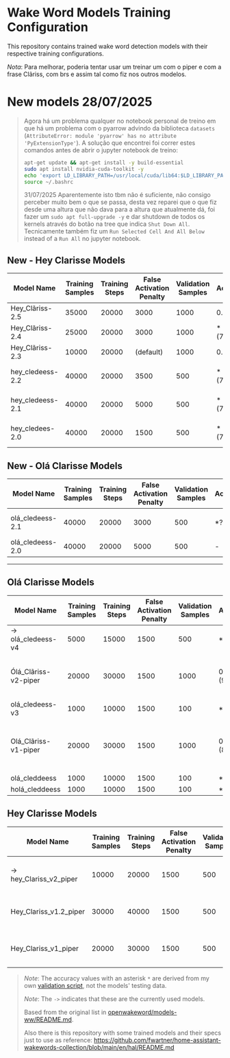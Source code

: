 # Wake Word Models Training Configuration

This repository contains trained wake word detection models with their respective training configurations.

*Nota*: Para melhorar, poderia tentar usar um treinar um com o piper e com a frase Clãriss, com brs e assim tal como fiz nos outros modelos.

# New models 28/07/2025
> Agora há um problema qualquer no notebook personal de treino em que há um problema com o pyarrow advindo da biblioteca `datasets` (`AttributeError: module 'pyarrow' has no attribute 'PyExtensionType'`). A solução que encontrei foi correr estes comandos antes de abrir o jupyter notebook de treino:
> ```sh
> apt-get update && apt-get install -y build-essential
> sudo apt install nvidia-cuda-toolkit -y
> echo 'export LD_LIBRARY_PATH=/usr/local/cuda/lib64:$LD_LIBRARY_PATH' >> ~/.bashrc
> source ~/.bashrc
> ```
> 31/07/2025
> Aparentemente isto tbm não é suficiente, não consigo perceber muito bem o que se passa, desta vez reparei que o que fiz desde uma altura que não dava para a altura que atualmente dá, foi fazer um `sudo apt full-upgrade -y` e dar shutdown de todos os kernels através do botão na tree que indica `Shut Down All`. Tecnicamente também fiz um `Run Selected Cell And All Below` instead of a `Run All` no jupyter notebook.



## New - Hey Clarisse Models

| Model Name       | Training Samples | Training Steps | False Activation Penalty | Validation Samples | Accuracy  | Recall | False Positives per Hour | Notes                 |
| ---------------- | ---------------- | -------------- | ------------------------ | ------------------ | --------- | ------ | ------------------------ | --------------------- |
| Hey_Clãriss-2.5  | 35000            | 20000          | 3000                     | 1000               | 0.73      | 0.47   | 0.00                     | Hey_Clãriss           |
| Hey_Clãriss-2.4  | 25000            | 20000          | 3000                     | 1000               | *(76.86%) | -      | *(3.85%)                 | Hey_Clãriss           |
| Hey_Clãriss-2.3  | 10000            | 20000          | (default)                | 1000               | 0.73      | 0.46   | 0.44                     | Hey_Clãriss           |
| hey_cledeess-2.2 | 40000            | 20000          | 3500                     | 500                | *(73.14%) | -      | *(1.92%)                 | Google Colab (simple) |
| hey_cledeess-2.1 | 40000            | 20000          | 5000                     | 500                | *(75.62%) | -      | *(1.92%)                 | Google Colab (simple) |
| hey_cledees-2.0  | 40000            | 20000          | 1500                     | 500                | *(70.66%) | -      | *(3.85%)                 | Google Colab (simple) |


## New - Olá Clarisse Models

| Model Name       | Training Samples | Training Steps | False Activation Penalty | Validation Samples | Accuracy | Recall | False Positives per Hour | Notes                                 |
| ---------------- | ---------------- | -------------- | ------------------------ | ------------------ | -------- | ------ | ------------------------ | ------------------------------------- |
| olá_cledeess-2.1 | 40000            | 20000          | 3000                     | 500                | *??      | -      | *??                      | Google Colab (simple) "ólá_cledeess!" |
| olá_cledeess-2.0 | 40000            | 20000          | 5000                     | 500                | -        | -      | -                        | Google Colab (simple)                 |


---


## Olá Clarisse Models

| Model Name           | Training Samples | Training Steps | False Activation Penalty | Validation Samples | Accuracy    | Recall | False Positives per Hour | Notes                                         |
| -------------------- | ---------------- | -------------- | ------------------------ | ------------------ | ----------- | ------ | ------------------------ | --------------------------------------------- |
| -> olá_cledeess-v4   | 5000             | 15000          | 1500                     | 500                | *95%        | -      | -                        | Colab                                         |
| Ólá_Clãriss-v2-piper | 20000            | 30000          | 1500                     | 1000               | 0.79 *(95%) | 0.58   | 0.7                      | Ólá Clãriss(?) (PTs, BRs, Espanhol)           |
| olá_cledeess-v3      | 1000             | 10000          | 1500                     | 100                | *90%        | ?      | ?                        | Colab                                         |
| Olá_Clãriss-v1-piper | 20000            | 30000          | 1500                     | 1000               | 0.84 *(88%) | 0.68   | 0.35                     | Olá Clãriss(?) (PTs, BRs, Espanhol, Italiano) |
| olá_cleddeess        | 1000             | 10000          | 1500                     | 100                | *78%        | ?      | ?                        | Colab                                         |
| holá_cleddeess       | 1000             | 10000          | 1500                     | 100                | *40%        | ?      | ?                        | Colab                                         |

## Hey Clarisse Models

| Model Name              | Training Samples | Training Steps | False Activation Penalty | Validation Samples | Accuracy | Recall | False Positives per Hour | Notes                             |
| ----------------------- | ---------------- | -------------- | ------------------------ | ------------------ | -------- | ------ | ------------------------ | --------------------------------- |
| -> hey_Clariss_v2_piper | 10000            | 20000          | 1500                     | 500                | 0.74     | 0.48   | 0.7    *(9.62%)          | Clãriss (PTs, BRs, Espanhol)      |
| Hey_Clariss_v1.2_piper  | 30000            | 40000          | 1500                     | 500                | 0.81     | 0.62   | 1.07                     | Clariss (PTs, Espanhol, Italiano) |
| Hey_Clariss_v1_piper    | 20000            | 30000          | 1500                     | 500                | 0.80     | 0.60   | 0.5                      | Clariss (PTs, Espanhol, Italiano) |


> *Note*: The accuracy values with an asterisk `*` are derived from my own [validation script](oww-training/test_oww_models.py), not the models' testing data.
> 
> *Note*: The `->` indicates that these are the currently used models.
> 
> Based from the original list in [openwakeword/models-ww/README.md](oww-training/models-ww/README.md).
>
> Also there is this repository with some trained models and their specs just to use as reference: https://github.com/fwartner/home-assistant-wakewords-collection/blob/main/en/hal/README.md